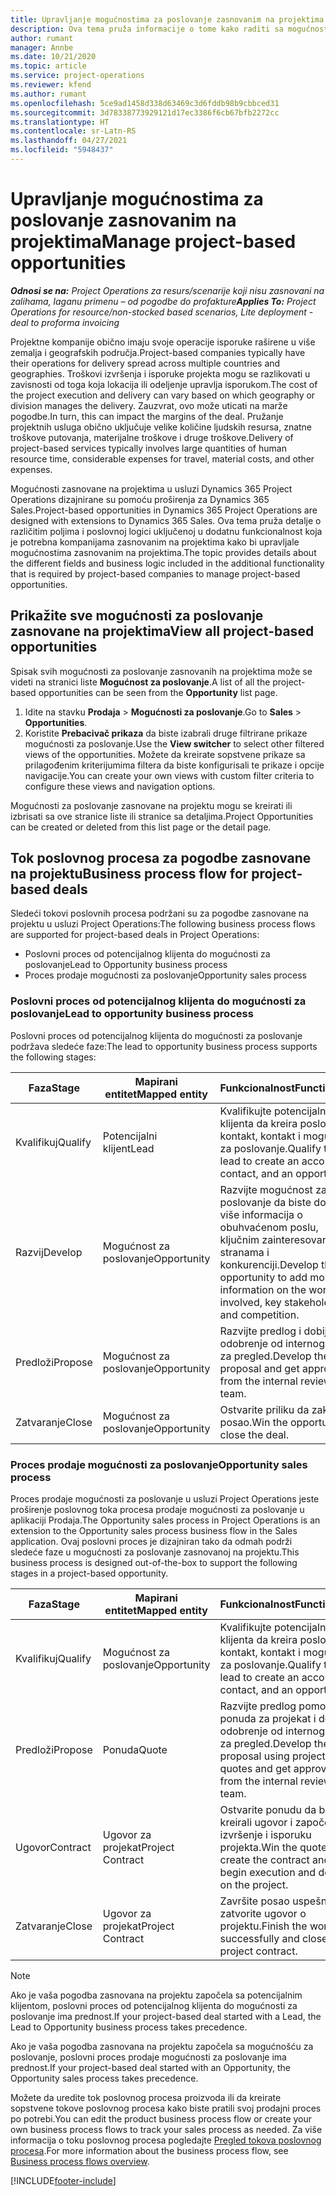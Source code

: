 ```yaml
---
title: Upravljanje mogućnostima za poslovanje zasnovanim na projektima
description: Ova tema pruža informacije o tome kako raditi sa mogućnostima koje su povezane sa projektima.
author: rumant
manager: Annbe
ms.date: 10/21/2020
ms.topic: article
ms.service: project-operations
ms.reviewer: kfend
ms.author: rumant
ms.openlocfilehash: 5ce9ad1458d338d63469c3d6fddb98b9cbbced31
ms.sourcegitcommit: 3d78338773929121d17ec3386f6cb67bfb2272cc
ms.translationtype: HT
ms.contentlocale: sr-Latn-RS
ms.lasthandoff: 04/27/2021
ms.locfileid: "5948437"
---
```

# <a name="manage-project-based-opportunities"></a><span data-ttu-id="2451a-103">Upravljanje mogućnostima za poslovanje zasnovanim na projektima</span><span class="sxs-lookup"><span data-stu-id="2451a-103">Manage project-based opportunities</span></span>

<span data-ttu-id="2451a-104">_**Odnosi se na:** Project Operations za resurs/scenarije koji nisu zasnovani na zalihama, laganu primenu – od pogodbe do profakture_</span><span class="sxs-lookup"><span data-stu-id="2451a-104">_**Applies To:** Project Operations for resource/non-stocked based scenarios, Lite deployment - deal to proforma invoicing_</span></span>

<span data-ttu-id="2451a-105">Projektne kompanije obično imaju svoje operacije isporuke raširene u više zemalja i geografskih područja.</span><span class="sxs-lookup"><span data-stu-id="2451a-105">Project-based companies typically have their operations for delivery spread across multiple countries and geographies.</span></span> <span data-ttu-id="2451a-106">Troškovi izvršenja i isporuke projekta mogu se razlikovati u zavisnosti od toga koja lokacija ili odeljenje upravlja isporukom.</span><span class="sxs-lookup"><span data-stu-id="2451a-106">The cost of the project execution and delivery can vary  based on which geography or division manages the delivery.</span></span> <span data-ttu-id="2451a-107">Zauzvrat, ovo može uticati na marže pogodbe.</span><span class="sxs-lookup"><span data-stu-id="2451a-107">In turn, this can impact the margins of the deal.</span></span> <span data-ttu-id="2451a-108">Pružanje projektnih usluga obično uključuje velike količine ljudskih resursa, znatne troškove putovanja, materijalne troškove i druge troškove.</span><span class="sxs-lookup"><span data-stu-id="2451a-108">Delivery of project-based services typically involves large quantities of human resource time, considerable expenses for travel, material costs, and other expenses.</span></span>

<span data-ttu-id="2451a-109">Mogućnosti zasnovane na projektima u usluzi Dynamics 365 Project Operations dizajnirane su pomoću proširenja za Dynamics 365 Sales.</span><span class="sxs-lookup"><span data-stu-id="2451a-109">Project-based opportunities in Dynamics 365 Project Operations are designed with extensions to Dynamics 365 Sales.</span></span> <span data-ttu-id="2451a-110">Ova tema pruža detalje o različitim poljima i poslovnoj logici uključenoj u dodatnu funkcionalnost koja je potrebna kompanijama zasnovanim na projektima kako bi upravljale mogućnostima zasnovanim na projektima.</span><span class="sxs-lookup"><span data-stu-id="2451a-110">The topic provides details about the different fields and business logic included in the additional functionality that is required by project-based companies to manage project-based opportunities.</span></span>

## <a name="view-all-project-based-opportunities"></a><span data-ttu-id="2451a-111">Prikažite sve mogućnosti za poslovanje zasnovane na projektima</span><span class="sxs-lookup"><span data-stu-id="2451a-111">View all project-based opportunities</span></span>

<span data-ttu-id="2451a-112">Spisak svih mogućnosti za poslovanje zasnovanih na projektima može se videti na stranici liste **Mogućnost za poslovanje**.</span><span class="sxs-lookup"><span data-stu-id="2451a-112">A list of all the project-based opportunities can be seen from the **Opportunity** list page.</span></span> 

1. <span data-ttu-id="2451a-113">Idite na stavku **Prodaja** > **Mogućnosti za poslovanje**.</span><span class="sxs-lookup"><span data-stu-id="2451a-113">Go to **Sales** > **Opportunities**.</span></span>
2. <span data-ttu-id="2451a-114">Koristite **Prebacivač prikaza** da biste izabrali druge filtrirane prikaze mogućnosti za poslovanje.</span><span class="sxs-lookup"><span data-stu-id="2451a-114">Use the **View switcher** to select other filtered views of the opportunities.</span></span> <span data-ttu-id="2451a-115">Možete da kreirate sopstvene prikaze sa prilagođenim kriterijumima filtera da biste konfigurisali te prikaze i opcije navigacije.</span><span class="sxs-lookup"><span data-stu-id="2451a-115">You can create your own views with custom filter criteria to configure these views and navigation options.</span></span>

<span data-ttu-id="2451a-116">Mogućnosti za poslovanje zasnovane na projektu mogu se kreirati ili izbrisati sa ove stranice liste ili stranice sa detaljima.</span><span class="sxs-lookup"><span data-stu-id="2451a-116">Project Opportunities can be created or deleted from this list page or the detail page.</span></span>

## <a name="business-process-flow-for-project-based-deals"></a><span data-ttu-id="2451a-117">Tok poslovnog procesa za pogodbe zasnovane na projektu</span><span class="sxs-lookup"><span data-stu-id="2451a-117">Business process flow for project-based deals</span></span>

<span data-ttu-id="2451a-118">Sledeći tokovi poslovnih procesa podržani su za pogodbe zasnovane na projektu u usluzi Project Operations:</span><span class="sxs-lookup"><span data-stu-id="2451a-118">The following business process flows are supported for project-based deals in Project Operations:</span></span>

- <span data-ttu-id="2451a-119">Poslovni proces od potencijalnog klijenta do mogućnosti za poslovanje</span><span class="sxs-lookup"><span data-stu-id="2451a-119">Lead to Opportunity business process</span></span>
- <span data-ttu-id="2451a-120">Proces prodaje mogućnosti za poslovanje</span><span class="sxs-lookup"><span data-stu-id="2451a-120">Opportunity sales process</span></span>

### <a name="lead-to-opportunity-business-process"></a><span data-ttu-id="2451a-121">Poslovni proces od potencijalnog klijenta do mogućnosti za poslovanje</span><span class="sxs-lookup"><span data-stu-id="2451a-121">Lead to opportunity business process</span></span> 
<span data-ttu-id="2451a-122">Poslovni proces od potencijalnog klijenta do mogućnosti za poslovanje podržava sledeće faze:</span><span class="sxs-lookup"><span data-stu-id="2451a-122">The lead to opportunity business process supports the following stages:</span></span>

| <span data-ttu-id="2451a-123">Faza</span><span class="sxs-lookup"><span data-stu-id="2451a-123">Stage</span></span> | <span data-ttu-id="2451a-124">Mapirani entitet</span><span class="sxs-lookup"><span data-stu-id="2451a-124">Mapped entity</span></span> | <span data-ttu-id="2451a-125">Funkcionalnost</span><span class="sxs-lookup"><span data-stu-id="2451a-125">Functionality</span></span> |
| --- | --- | --- |
| <span data-ttu-id="2451a-126">Kvalifikuj</span><span class="sxs-lookup"><span data-stu-id="2451a-126">Qualify</span></span> | <span data-ttu-id="2451a-127">Potencijalni klijent</span><span class="sxs-lookup"><span data-stu-id="2451a-127">Lead</span></span> | <span data-ttu-id="2451a-128">Kvalifikujte potencijalnog klijenta da kreira poslovni kontakt, kontakt i mogućnost za poslovanje.</span><span class="sxs-lookup"><span data-stu-id="2451a-128">Qualify the lead to create an account, contact, and an opportunity.</span></span> |
| <span data-ttu-id="2451a-129">Razvij</span><span class="sxs-lookup"><span data-stu-id="2451a-129">Develop</span></span> | <span data-ttu-id="2451a-130">Mogućnost za poslovanje</span><span class="sxs-lookup"><span data-stu-id="2451a-130">Opportunity</span></span> | <span data-ttu-id="2451a-131">Razvijte mogućnost za poslovanje da biste dodali više informacija o obuhvaćenom poslu, ključnim zainteresovanim stranama i konkurenciji.</span><span class="sxs-lookup"><span data-stu-id="2451a-131">Develop the opportunity to add more information on the work involved, key stakeholders, and competition.</span></span> |
| <span data-ttu-id="2451a-132">Predloži</span><span class="sxs-lookup"><span data-stu-id="2451a-132">Propose</span></span> | <span data-ttu-id="2451a-133">Mogućnost za poslovanje</span><span class="sxs-lookup"><span data-stu-id="2451a-133">Opportunity</span></span> | <span data-ttu-id="2451a-134">Razvijte predlog i dobijte odobrenje od internog tima za pregled.</span><span class="sxs-lookup"><span data-stu-id="2451a-134">Develop the proposal and get approval from the internal review team.</span></span> |
| <span data-ttu-id="2451a-135">Zatvaranje</span><span class="sxs-lookup"><span data-stu-id="2451a-135">Close</span></span> | <span data-ttu-id="2451a-136">Mogućnost za poslovanje</span><span class="sxs-lookup"><span data-stu-id="2451a-136">Opportunity</span></span> | <span data-ttu-id="2451a-137">Ostvarite priliku da zaključite posao.</span><span class="sxs-lookup"><span data-stu-id="2451a-137">Win the opportunity to close the deal.</span></span> |

### <a name="opportunity-sales-process"></a><span data-ttu-id="2451a-138">Proces prodaje mogućnosti za poslovanje</span><span class="sxs-lookup"><span data-stu-id="2451a-138">Opportunity sales process</span></span>
<span data-ttu-id="2451a-139">Proces prodaje mogućnosti za poslovanje u usluzi Project Operations jeste proširenje poslovnog toka procesa prodaje mogućnosti za poslovanje u aplikaciji Prodaja.</span><span class="sxs-lookup"><span data-stu-id="2451a-139">The Opportunity sales process in Project Operations is an extension to the Opportunity sales process business flow in the Sales application.</span></span> <span data-ttu-id="2451a-140">Ovaj poslovni proces je dizajniran tako da odmah podrži sledeće faze u mogućnosti za poslovanje zasnovanoj na projektu.</span><span class="sxs-lookup"><span data-stu-id="2451a-140">This business process is designed out-of-the-box to support the following stages in a project-based opportunity.</span></span>

| <span data-ttu-id="2451a-141">Faza</span><span class="sxs-lookup"><span data-stu-id="2451a-141">Stage</span></span> | <span data-ttu-id="2451a-142">Mapirani entitet</span><span class="sxs-lookup"><span data-stu-id="2451a-142">Mapped entity</span></span> | <span data-ttu-id="2451a-143">Funkcionalnost</span><span class="sxs-lookup"><span data-stu-id="2451a-143">Functionality</span></span> |
| --- | --- | --- |
| <span data-ttu-id="2451a-144">Kvalifikuj</span><span class="sxs-lookup"><span data-stu-id="2451a-144">Qualify</span></span> | <span data-ttu-id="2451a-145">Mogućnost za poslovanje</span><span class="sxs-lookup"><span data-stu-id="2451a-145">Opportunity</span></span> | <span data-ttu-id="2451a-146">Kvalifikujte potencijalnog klijenta da kreira poslovni kontakt, kontakt i mogućnost za poslovanje.</span><span class="sxs-lookup"><span data-stu-id="2451a-146">Qualify the lead to create an account, contact, and an opportunity.</span></span> |
| <span data-ttu-id="2451a-147">Predloži</span><span class="sxs-lookup"><span data-stu-id="2451a-147">Propose</span></span> | <span data-ttu-id="2451a-148">Ponuda</span><span class="sxs-lookup"><span data-stu-id="2451a-148">Quote</span></span> | <span data-ttu-id="2451a-149">Razvijte predlog pomoću ponuda za projekat i dobijte odobrenje od internog tima za pregled.</span><span class="sxs-lookup"><span data-stu-id="2451a-149">Develop the proposal using project quotes and get approval from the internal review team.</span></span> |
| <span data-ttu-id="2451a-150">Ugovor</span><span class="sxs-lookup"><span data-stu-id="2451a-150">Contract</span></span> | <span data-ttu-id="2451a-151">Ugovor za projekat</span><span class="sxs-lookup"><span data-stu-id="2451a-151">Project Contract</span></span> | <span data-ttu-id="2451a-152">Ostvarite ponudu da biste kreirali ugovor i započeli izvršenje i isporuku projekta.</span><span class="sxs-lookup"><span data-stu-id="2451a-152">Win the quote to create the contract and begin execution and delivery on the project.</span></span> |
| <span data-ttu-id="2451a-153">Zatvaranje</span><span class="sxs-lookup"><span data-stu-id="2451a-153">Close</span></span> | <span data-ttu-id="2451a-154">Ugovor za projekat</span><span class="sxs-lookup"><span data-stu-id="2451a-154">Project Contract</span></span> | <span data-ttu-id="2451a-155">Završite posao uspešno i zatvorite ugovor o projektu.</span><span class="sxs-lookup"><span data-stu-id="2451a-155">Finish the work successfully and close the project contract.</span></span> |

> [!NOTE]
> <span data-ttu-id="2451a-156">Ako je vaša pogodba zasnovana na projektu započela sa potencijalnim klijentom, poslovni proces od potencijalnog klijenta do mogućnosti za poslovanje ima prednost.</span><span class="sxs-lookup"><span data-stu-id="2451a-156">If your project-based deal started with a Lead, the Lead to Opportunity business process takes precedence.</span></span>
>
> <span data-ttu-id="2451a-157">Ako je vaša pogodba zasnovana na projektu započela sa mogućnošću za poslovanje, poslovni proces prodaje mogućnosti za poslovanje ima prednost.</span><span class="sxs-lookup"><span data-stu-id="2451a-157">If your project-based deal started with an Opportunity, the Opportunity sales process takes precedence.</span></span>

<span data-ttu-id="2451a-158">Možete da uredite tok poslovnog procesa proizvoda ili da kreirate sopstvene tokove poslovnog procesa kako biste pratili svoj prodajni proces po potrebi.</span><span class="sxs-lookup"><span data-stu-id="2451a-158">You can edit the product business process flow or create your own business process flows to track your sales process as needed.</span></span> <span data-ttu-id="2451a-159">Za više informacija o toku poslovnog procesa pogledajte [Pregled tokova poslovnog procesa](/dynamics365/customerengagement/on-premises/customize/business-process-flows-overview).</span><span class="sxs-lookup"><span data-stu-id="2451a-159">For more information about the business process flow, see [Business process flows overview](/dynamics365/customerengagement/on-premises/customize/business-process-flows-overview).</span></span>


[!INCLUDE[footer-include](../includes/footer-banner.md)]